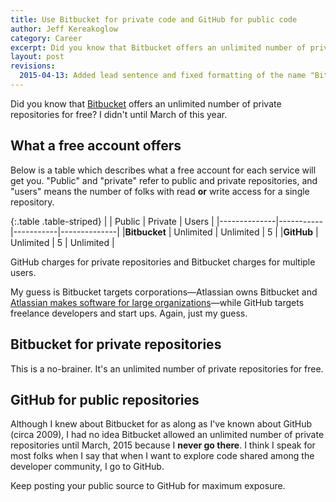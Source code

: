 ```yaml
---
title: Use Bitbucket for private code and GitHub for public code
author: Jeff Kereakoglow
category: Career
excerpt: Did you know that Bitbucket offers an unlimited number of private repositories for free?
layout: post
revisions:
  2015-04-13: Added lead sentence and fixed formatting of the name "Bitbucket"
---
```

Did you know that [Bitbucket][bb] offers an unlimited number of private repositories for free? I didn't until March of this year.

## What a free account offers
Below is a table which describes what a free account for each service will get
you. "Public" and "private" refer to public and private repositories, and
 "users" means the number of folks with read **or** write access for a single
 repository.

{:.table .table-striped}
|              | Public    | Private   |    Users     |
|--------------|-----------|-----------|--------------|
|**Bitbucket** | Unlimited | Unlimited |  5           |
|**GitHub**    | Unlimited | 5         |  Unlimited   |

GitHub charges for private repositories and Bitbucket charges for multiple
users.

My guess is Bitbucket targets corporations—Atlassian owns Bitbucket and
[Atlassian makes software for large organizations][as]—while GitHub targets freelance
developers and start ups. Again, just my guess.

## Bitbucket for private repositories
This is a no-brainer. It's an unlimited number of private repositories for free.

## GitHub for public repositories
Although I knew about Bitbucket for as along as I've known about GitHub (circa
2009), I had no idea Bitbucket allowed an unlimited number of private
repositories until March, 2015 because I **never go there**. I think I speak for
most folks when I say that when I want to explore code shared among the
developer community, I go to GitHub.

Keep posting your public source to GitHub for maximum exposure.

[as]: https://www.atlassian.com/software
[bb]: http://bitbucket.org
